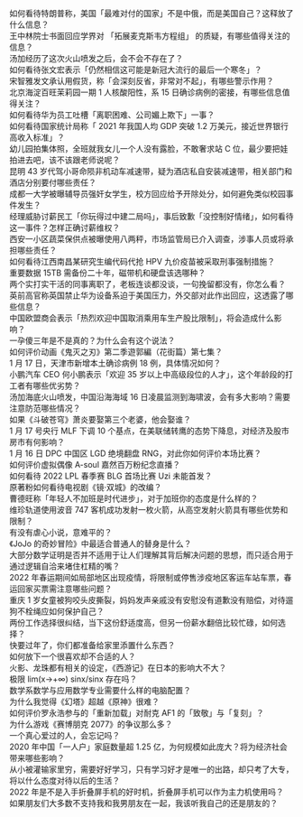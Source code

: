 如何看待特朗普称，美国「最难对付的国家」不是中俄，而是美国自己？这释放了什么信息？  
王中林院士书面回应学界对 「拓展麦克斯韦方程组」 的质疑，有哪些值得关注的信息？  
汤加经历了这次火山喷发之后，会不会不存在了？  
如何看待张文宏表示「仍然相信这可能是新冠大流行的最后一个寒冬」？  
宋智雅发文承认用假货，称「会深刻反省，非常对不起」，有哪些警示作用？  
北京海淀百旺茉莉园一期 1 人核酸阳性，系 15 日确诊病例的密接，有哪些信息值得关注？  
如何看待华为员工吐槽「离职困难、公司媚上欺下」一事？  
如何看待国家统计局称「 2021 年我国人均 GDP 突破 1.2 万美元，接近世界银行高收入标准」？  
幼儿园拍集体照，全班就我女儿一个人没有露脸，不敢奢求站 C 位，最少要把娃拍进去吧，该不该跟老师说呢？  
昆明 43 岁代驾小哥命陨非机动车减速带，疑为酒店私自安装减速带，相关部门和酒店分别要付哪些责任？  
成都一大学被曝辅导员强奸女学生，校方回应给予开除处分，如何避免类似校园事件发生？  
经理威胁讨薪民工「你玩得过中建二局吗」，事后致歉「没控制好情绪」，如何看待这一事件？怎样正确讨薪维权？  
西安一小区蔬菜保供点被曝使用八两秤，市场监管局已介入调查，涉事人员或将承担哪些责任？  
如何看待江西南昌某研究生编代码代抢 HPV 九价疫苗被采取刑事强制措施？  
重要数据 15TB 需备份二十年，磁带机和硬盘该选哪种？  
两个实打实干活的同事离职了，老板连谈都没谈，一句挽留都没有，你怎么看？  
英前高官称英国禁止华为设备系迫于美国压力，外交部对此作出回应，这透露了哪些信息？  
中国欧盟商会表示「热烈欢迎中国取消乘用车生产股比限制」，将会造成什么影响？  
一孕傻三年是不是真的？为什么会有这个说法？  
如何评价动画《鬼灭之刃》第二季遊郭編（花街篇）第七集？  
1 月 17 日，天津市新增本土确诊病例 18  例，具体情况如何？  
小鹏汽车 CEO 何小鹏表示「欢迎 35 岁以上中高级段位的人才」，这个年龄段的打工者有哪些优劣势？  
汤加海底火山喷发，中国沿海海域 16 日凌晨监测到海啸波，会有多大影响？需要注意防范哪些情况？  
如果《斗破苍穹》萧炎要娶第三个老婆，他会娶谁？  
1 月 17 号央行 MLF 下调 10 个基点，在美联储转鹰的态势下降息，对经济及股市房市有何影响？  
1 月 16 日 DPC 中国区 LGD 绝境翻盘 RNG，对此你如何评价本场比赛？  
如何评价虚拟偶像 A-soul 嘉然百万粉纪念直播？  
如何看待 2022 LPL 春季赛 BLG 首场比赛 Uzi 未能首发？  
原著粉如何看待电视剧《镜·双城》的改编？  
曹德旺称「年轻人不加班是时代进步」，对于加班你的态度是什么样的？  
维珍轨道使用波音 747 客机成功发射一枚火箭，从高空发射火箭具有哪些优势和限制？  
有没有虐心小说，意难平的？  
《JoJo 的奇妙冒险》中最适合普通人的替身是什么？  
大部分数学证明是否并不适用于让人们理解其背后解决问题的思想，而只适合用于通过逻辑自洽来堵住杠精的嘴？  
2022 年春运期间如局部地区出现疫情，将限制或停售涉疫地区客运车站车票，春运回家买票需注意哪些问题？  
重庆 1 岁女童被狗咬头皮撕裂，妈妈发声亲戚没有安慰没有道歉没有赔偿，对待遛狗不栓绳应如何保护自己？  
两份工作选择很纠结，当下这份舒适度高，但另一份薪水翻倍比较忙碌，如何选择？  
快要过年了，你们都准备给家里添置什么东西？  
如何放下一个很喜欢却不合适的人？  
火影、龙珠都有相关的设定，《西游记》在日本的影响大不大？  
极限 lim(x→+∞) sinx/sinx 存在吗？  
数学系数学与应用数学专业需要什么样的电脑配置？  
为什么我觉得《幻塔》超越《原神》很难？  
如何评价罗永浩参与的「重新加载」对耐克 AF1 的「致敬」与「复刻」？  
为什么游戏《赛博朋克 2077》的争议那么多？  
一个真心爱过的人，会忘记吗？  
2020 年中国「一人户」家庭数量超 1.25 亿，为何规模如此庞大？将为经济社会带来哪些影响？  
从小被灌输家里穷，需要好好学习，只有学习好才是唯一的出路，却只考了大专，将以什么态度对待以后的生活？  
2022 年是不是入手折叠屏手机的好时机，折叠屏手机可以作为主力机使用吗？  
如果朋友们大多数不支持我和我男朋友在一起，我该听我自己的还是朋友的？  
